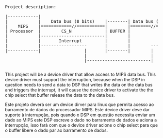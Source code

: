 <pre>
Project description:

|------------|
|            |    Data bus (8 bits)    |--------| Data bus (8 bits) |--------|
|    MIPS    |============//===========|        |========//=========|  DSP   |
| Processor  |        CS_N             | BUFFER |                   |        |
|            |-------------------------|        |                   |        |
|            |       Interrupt         |        |                   |        |
|            |------------------       |        |        -----------|        |
|------------|                 |       |--------|        |          |--------|
                               |                         |
                               |-------------------------|

</pre>
This project will be a device driver that allow access to MIPS data bus. This device driver must support the interruption, because when the DSP in question needs to send a data to DSP that writes the data on the data bus and triggers the interrupt, it will cause the device driver to activate the the chip select that buffer release the data to the data bus.


Este projeto deverá ser um device dirver para linux que permita acesso ao barramento de dados do processador MIPS. Este device driver deve dar suporte à interrupção, pois quando o DSP em questão necessita enviar um dado ao MIPS este DSP escreve o dado no barramento de dados e aciona a interrupção, isso fará com que o device driver acione o chip select para que o buffer libere o dado par ao barramento de dados.


